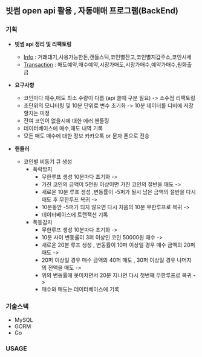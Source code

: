 ## 빗썸 open api 활용 , 자동매매 프로그램(BackEnd)

### 기획

- **빗썸 api 정리 및 리팩토링**
    - [Info](https://github.com/myungsworld/myungsworld/tree/master/api/bithumb/Info) : 거래대기,사용가능한돈,캔들스틱,코인별잔고,코인별지갑주소,코인시세
    - [Transaction](https://github.com/myungsworld/myungsworld/tree/master/api/bithumb/transaction) : 매도예약,매수예약,시장가매도,시장가매수,예약가매수,원화출금
- **요구사항**
    - 코인마다 매수,매도 최소 수량이 다름 (api 쓸때 구분 필요) -> 소수점 리팩토링
    - 초단위의 모니터링 및 10분 단위로 변수 초기화 -> 10분 데이터를 디비에 저장할지는 미정
    - 잔여 코인이 없을시에 대한 에러 핸들링
    - 데이터베이스에 매수,매도 내역 기록
    - 모든 매도 매수에 대한 정보 카카오톡 or 문자 폰으로 전송
    
- **핸들러**
  - 코인별 비동기 큐 생성
    - 폭락방지
      - 무한루프 생성 10분마다 초기화 -> 
      - 가진 코인의 금액이 5천원 이상이면 가진 코인의 절반을 매도 -> 
      - 새로운 10분 루프 생성 ,변동률이 -5퍼가 될시 남은 금액의 절반을 다시 매도 후 무한루프 복귀 ->   
      - 10분동안 -5퍼가 되지 않으면 다시 처음의 10분 무한루프로 복귀 ->
      - 데이터베이스에 트랜잭션 기록
    - 폭등감지
      - 무한루프 생성 10분마다 초기화 ->
      - 10분 사이 변동률이 3퍼 이상인 코인 50000원 매수 ->
      - 새로운 20분 루프 생성 , 변동률이 10퍼 이상일 경우 매수 금액의 20퍼 매도 ->
      - 20퍼 이상일 경우 매수 금액의 40퍼 매도 , 30퍼 이상일 경우 나머지의 전액을 매도 ->
      - 위의 변동률에 못미치면서 20분 지나면 다시 첫번째 무한루프로 복귀 ->
      - 매수와 매도는 데이터베이스에 기록
  
### 기술스택

- MySQL
- GORM
- Go

### USAGE
